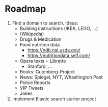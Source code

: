 # Roadmap

1. Find a domain to search. Ideas:
    - Building instructions (IKEA, LEGO, ...)
    - (Wikipedia)
    - Drugs & Medication
    - Food nutrition data
        - https://ndb.nal.usda.gov/
        - https://nutritiondata.self.com/
    - Opera texts = Libretto
        - Stanford, ...
    - Books: Gutenberg-Project
    - News: Spiegel, NYT, Whashington Post
    - Police Reports
    - VIP Tweets
    - Jokes
2. Implement Elastic search starter project

